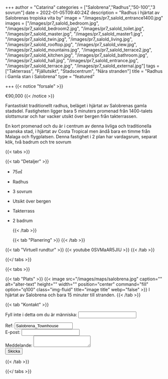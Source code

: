+++
author = "Catarina"
categories = ["Salobrena","Radhus","50-100","3 sovrum"]
date = 2022-01-05T09:40:24Z
description = "Radhus i hjärtat av Salobrenas tropiska vita by"
image = "/images/pr7_salold_entrance1400.jpg"
images = ["/images/pr7_salold_bedroom.jpg", "/images/pr7_salold_bedroom2.jpg", "/images/pr7_salold_toilet.jpg", "/images/pr7_salold_master.jpg", "/images/pr7_salold_master1.jpg", "/images/pr7_salold_twin.jpg", "/images/pr7_salold_living.jpg", "/images/pr7_salold_rooftop.jpg", "/images/pr7_salold_view.jpg", "/images/pr7_salold_mountains.jpg", "/images/pr7_salold_terrace2.jpg", "/images/pr7_salold_kitchen.jpg", "/images/pr7_salold_bathroom.jpg", "/images/pr7_salold_hall.jpg", "/images/pr7_salold_entrance.jpg", "/images/pr7_salold_terrace.jpg", "/images/pr7_salold_external.jpg"]
tags = ["Takterrass", "Fjällutsikt", "Stadscentrum", "Nära stranden"]
title = "Radhus i Gamla stan i Salobrena"
type = "featured"

+++
{{< notice "forsale" >}}

€90,000 {{< /notice >}} 

Fantastiskt traditionellt radhus, beläget i hjärtat av Salobrenas gamla stadsdel. Fastigheten ligger bara 5 minuters promenad från 1400-talets slottsmurar och har vacker utsikt över bergen från takterrassen.

En kort promenad och du är i centrum av denna livliga och traditionella spanska stad, i hjärtat av Costa Tropical men ändå bara en timme från Malaga och flygplatsen. Denna fastighet i 2 plan har vardagsrum, separat kök, två badrum och tre sovrum

{{< tabs >}}

{{< tab "Detaljer" >}}

* 75&#x33A1;
* Radhus
* 3 sovrum
* Utsikt över bergen
* Takterrass
* 2 badrum

  {{< /tab >}}

  {{< tab "Planering" >}}  {{< /tab >}}

{{< tab "Virtuell rundtur" >}} {{< youtube 0SVMaAR5JIU >}} {{< /tab >}}

{{</ tabs >}}

{{< tabs >}}

{{< tab "Plats" >}}
{{< image src="/images/maps/salobrena.jpg" caption="" alt="alter-text" height="" width="" position="center" command="fill" option="q100" class="img-fluid" title="image title" webp="false" >}}
I hjärtat av Salobrena och bara 15 minuter till stranden. {{< /tab >}}

{{< tab "Kontakt" >}} <form name="propertyContact" method="POST" netlify-honeypot="bot-field" data-netlify="true">
<div class="form-group">
<p class="d-none"><label>Fyll inte i detta om du är människa: <input name="bot-field" /></label></p>
</div>
<div class="form-group">
<label>Ref: <input name="property-ref" class="form-control" value="Salobrena_Townhouse" readonly/></label>
</div>
<div class="form-group">
<label>E-post: <input type="text" class="form-control" name="email" /></label>
</div>
<div class="form-group">
<label>Meddelande: </label> <textarea name="message" class="form-control"></textarea>
</div>
<button type="submit" class="btn btn-primary">Skicka</button>
</form> {{< /tab >}}

{{</ tabs >}}